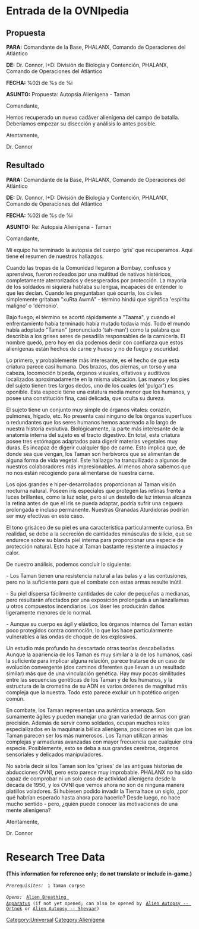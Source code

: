 # Entrada de la OVNIpedia

## Propuesta

**PARA:** Comandante de la Base, PHALANX, Comando de Operaciones del
Atlántico

**DE:** Dr. Connor, I+D: División de Biología y Contención, PHALANX,
Comando de Operaciones del Atlántico

**FECHA:** %02i de %s de %i

**ASUNTO:** Propuesta: Autopsia Alienígena - Taman

Comandante,

Hemos recuperado un nuevo cadáver alienígena del campo de batalla.
Deberíamos empezar su disección y análisis lo antes posible.

Atentamente,

Dr. Connor

## Resultado

**PARA:** Comandante de la Base, PHALANX, Comando de Operaciones del
Atlántico

**DE:** Dr. Connor, I+D: División de Biología y Contención, PHALANX,
Comando de Operaciones del Atlántico

**FECHA:** %02i de %s de %i

**ASUNTO:** Re: Autopsia Alienígena - Taman

Comandante,

Mi equipo ha terminado la autopsia del cuerpo 'gris' que recuperamos.
Aquí tiene el resumen de nuestros hallazgos.

Cuando las tropas de la Comunidad llegaron a Bombay, confusos y
aprensivos, fueron rodeados por una multitud de nativos histéricos,
completamente aterrorizados y desesperados por protección. La mayoría de
los soldados ni siquiera hablaba su lengua, incapaces de entender lo que
les decían. Cuando les preguntaban qué ocurría, los civiles simplemente
gritaban "xuRta AwmA" - término hindú que significa 'espíritu maligno' o
'demonio'.

Bajo fuego, el término se acortó rápidamente a "Taama", y cuando el
enfrentamiento había terminado había mutado todavía más. Todo el mundo
había adoptado "Taman" (pronunciado 'tah-man') como la palabra que
describía a los grises seres de pesadilla responsables de la carnicería.
El nombre quedó, pero hoy en día podemos decir con confianza que estos
alienígenas están hechos de carne y hueso y no de fuego y oscuridad.

Lo primero, y probablemente más interesante, es el hecho de que esta
criatura parece casi humana. Dos brazos, dos piernas, un torso y una
cabeza, locomoción bípeda, órganos visuales, olfativos y auditivos
localizados aproximadamente en la misma ubicación. Las manos y los pies
del sujeto tienen tres largos dedos, uno de los cuales (el 'pulgar') es
oponible. Esta especie tiene una estatura media menor que los humanos, y
posee una constitución fina, casi delicada, que oculta su dureza.

El sujeto tiene un conjunto muy simple de órganos vitales: corazón,
pulmones, hígado, etc. No presenta casi ninguno de los órganos
superfluos o redundantes que los seres humanos hemos acarreado a lo
largo de nuestra historia evolutiva. Biológicamente, la parte más
interesante de la anatomía interna del sujeto es el tracto digestivo. En
total, esta criatura posee tres estómagos adaptados para digerir
materias vegetales muy duras. Es incapaz de digerir cualquier tipo de
carne. Esto implica que, de donde sea que vengan, los Taman son
herbívoros que se alimentan de alguna forma de vida vegetal. Este
hallazgo ha tranquilizado a algunos de nuestros colaboradores más
impresionables. Al menos ahora sabemos que no nos están recogiendo para
alimentarse de nuestra carne.

Los ojos grandes e hiper-desarrollados proporcionan al Taman visión
nocturna natural. Poseen iris especiales que protegen las retinas frente
a luces brillantes, como la luz solar, pero si un destello de luz
intensa alcanza la retina antes de que el iris se pueda adaptar, podría
sufrir una ceguera prolongada e incluso permanente. Nuestras Granadas
Aturdidoras podrían ser muy efectivas en este caso.

El tono grisáceo de su piel es una característica particularmente
curiosa. En realidad, se debe a la secreción de cantidades minúsculas de
silicio, que se endurece sobre su blanda piel interna para proporcionar
una especie de protección natural. Esto hace al Taman bastante
resistente a impactos y calor.

De nuestro análisis, podemos concluir lo siguiente:

\- Los Taman tienen una resistencia natural a las balas y a las
contusiones, pero no la suficiente para que el combate con estas armas
resulte inútil.

\- Su piel dispersa fácilmente cantidades de calor de pequeñas a
medianas, pero resultarán afectados por una exposición prolongada a un
lanzallamas u otros compuestos incendiarios. Los láser les producirán
daños ligeramente menores de lo normal.

\- Aunque su cuerpo es ágil y elástico, los órganos internos del Taman
están poco protegidos contra conmoción, lo que los hace particularmente
vulnerables a las ondas de choque de los explosivos.

Un estudio más profundo ha descartado otras teorías descabelladas.
Aunque la apariencia de los Taman es muy similar a la de los humanos,
casi la suficiente para implicar alguna relación, parece tratarse de un
caso de evolución convergente (dos caminos diferentes que llevan a un
resultado similar) más que de una vinculación genética. Hay muy pocas
similitudes entre las secuencias genéticas de los Taman y de los
humanos, y la estructura de la cromatina de su ADN es varios órdenes de
magnitud más compleja que la nuestra. Todo esto parece excluir un
hipotético origen común.

En combate, los Taman representan una auténtica amenaza. Son sumamente
ágiles y pueden manejar una gran variedad de armas con gran precisión.
Además de servir como soldados, ocupan muchos roles especializados en la
maquinaria bélica alienígena, posiciones en las que los Taman parecen
ser los más numerosos. Los Taman utilizan armas complejas y armaduras
avanzadas con mayor frecuencia que cualquier otra especie. Posiblemente,
esto se deba a sus grandes cerebros, órganos sensoriales y delicados
manipuladores.

No sabría decir si los Taman son los 'grises' de las antiguas historias
de abducciones OVNI, pero esto parece muy improbable. PHALANX no ha sido
capaz de comprobar ni un solo caso de actividad alienígena desde la
década de 1950, y los OVNI que vemos ahora no son de ninguna manera
platillos voladores. Si hubiesen podido invadir la Tierra hace un siglo,
¿por qué habrían esperado hasta ahora para hacerlo? Desde luego, no hace
mucho sentido - pero, ¿quién puede conocer las motivaciones de una mente
alienígena?

Atentamente,

Dr. Connor

# Research Tree Data

**(This information for reference only; do not translate or include
in-game.)**

*`Prerequisites:`*
` 1 Taman corpse`

*`Opens:`*
` `[`Alien Breathing Apparatus`](Research/Alien_Breathing_Apparatus "wikilink")` (if not yet opened; can also be opened by`
` `[`Alien Autopsy -- Ortnok`](Aliens/Ortnok "wikilink")` or `[`Alien Autopsy -- Shevaar`](Aliens/Shevaar "wikilink")`)`

[Category:Universal](Category:Universal "wikilink")
[Category:Alienígena](Category:Alienígena "wikilink")